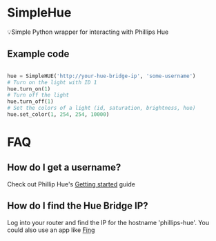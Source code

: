 # SimpleHue
💡Simple Python wrapper for interacting with Phillips Hue 

## Example code
```python

hue = SimpleHUE('http://your-hue-bridge-ip', 'some-username')
# Turn on the light with ID 1 
hue.turn_on(1)
# Turn off the light
hue.turn_off(1)
# Set the colors of a light (id, saturation, brightness, hue)
hue.set_color(1, 254, 254, 10000)
```

# FAQ

## How do I get a username?
Check out Phillip Hue's [Getting started](http://www.developers.meethue.com/documentation/getting-started) guide 

## How do I find the Hue Bridge IP?
Log into your router and find the IP for the hostname 'phillips-hue'. You could also use an app like [Fing](https://geo.itunes.apple.com/dk/app/fing-network-scanner/id430921107)


